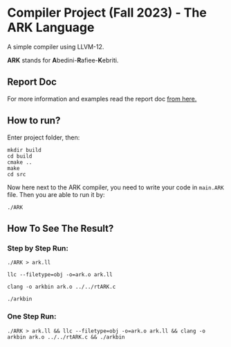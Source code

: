 # Compiler Project (Fall 2023) - The ARK Language
A simple compiler using LLVM-12.


**ARK** stands for **A**bedini-**R**afiee-**K**ebriti.

## Report Doc
For more information and examples read the report doc [from here.](https://docs.google.com/document/d/1CVHNe-TRmAkv87q5B0dNQTUfN2ph-UzLq_N4HEYY1o0/)

## How to run?
Enter project folder, then:
```
mkdir build
cd build
cmake ..
make
cd src
```
Now here next to the ARK compiler, you need to write your code in `main.ARK` file.
Then you are able to run it by:
```
./ARK
```
## How To See The Result?
### Step by Step Run:
```
./ARK > ark.ll
```
```
llc --filetype=obj -o=ark.o ark.ll
```
```
clang -o arkbin ark.o ../../rtARK.c
```
```
./arkbin
```
### One Step Run:
```
./ARK > ark.ll && llc --filetype=obj -o=ark.o ark.ll && clang -o arkbin ark.o ../../rtARK.c && ./arkbin
```
